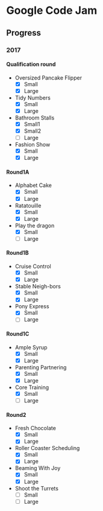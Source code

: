 # Google Code Jam

## Progress

### 2017

#### Qualification round

- Oversized Pancake Flipper
    - [x] Small
    - [x] Large
- Tidy Numbers
    - [x] Small
    - [x] Large
- Bathroom Stalls
    - [x] Small1
    - [x] Small2
    - [ ] Large
- Fashion Show
    - [x] Small
    - [x] Large

#### Round1A

- Alphabet Cake
    - [x] Small
    - [x] Large
- Ratatouille
    - [x] Small
    - [x] Large
- Play the dragon
    - [x] Small
    - [ ] Large

#### Round1B

- Cruise Control
    - [x] Small
    - [x] Large
- Stable Neigh-bors
    - [x] Small
    - [x] Large
- Pony Express
    - [x] Small
    - [ ] Large

#### Round1C

- Ample Syrup
    - [x] Small
    - [x] Large
- Parenting Partnering
    - [x] Small
    - [x] Large
- Core Training
    - [x] Small
    - [ ] Large

#### Round2

- Fresh Chocolate
    - [x] Small
    - [x] Large
- Roller Coaster Scheduling
    - [x] Small
    - [x] Large
- Beaming With Joy
    - [x] Small
    - [x] Large
- Shoot the Turrets
    - [ ] Small
    - [ ] Large
